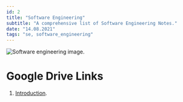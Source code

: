 ```yaml
---
id: 2
title: "Software Engineering"
subtitle: "A comprehensive list of Software Engineering Notes."
date: "14.08.2021"
tags: "se, software_engineering"
---
```


![Software engineering image](https://www.computerhope.com/jargon/s/software-engineering.jpg).

# Google Drive Links

1. [Introduction](https://drive.google.com/drive/folders/1Yec-eRGrWU8ynVRUbBcSNtLhO87IalfO?usp=sharing).
